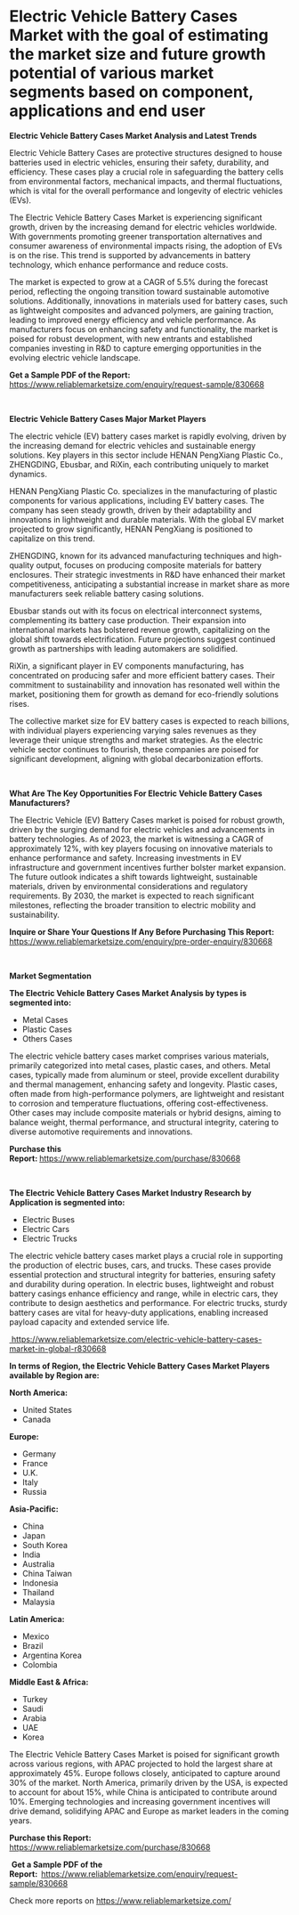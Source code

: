 <p><h1>Electric Vehicle Battery Cases Market with the goal of estimating the market size and future growth potential of various market segments based on component, applications and end user</h1></p><p><strong>Electric Vehicle Battery Cases Market Analysis and Latest Trends</strong></p>
<p><p>Electric Vehicle Battery Cases are protective structures designed to house batteries used in electric vehicles, ensuring their safety, durability, and efficiency. These cases play a crucial role in safeguarding the battery cells from environmental factors, mechanical impacts, and thermal fluctuations, which is vital for the overall performance and longevity of electric vehicles (EVs).</p><p>The Electric Vehicle Battery Cases Market is experiencing significant growth, driven by the increasing demand for electric vehicles worldwide. With governments promoting greener transportation alternatives and consumer awareness of environmental impacts rising, the adoption of EVs is on the rise. This trend is supported by advancements in battery technology, which enhance performance and reduce costs.</p><p>The market is expected to grow at a CAGR of 5.5% during the forecast period, reflecting the ongoing transition toward sustainable automotive solutions. Additionally, innovations in materials used for battery cases, such as lightweight composites and advanced polymers, are gaining traction, leading to improved energy efficiency and vehicle performance. As manufacturers focus on enhancing safety and functionality, the market is poised for robust development, with new entrants and established companies investing in R&D to capture emerging opportunities in the evolving electric vehicle landscape.</p></p>
<p><strong>Get a Sample PDF of the Report:&nbsp;</strong> <a href="https://www.reliablemarketsize.com/enquiry/request-sample/830668?utm_campaign=2948&utm_medium=2&utm_source=Github&utm_content=ia&utm_term=25032025&utm_id=electric-vehicle-battery-cases">https://www.reliablemarketsize.com/enquiry/request-sample/830668</a></p>
<p>&nbsp;</p>
<p><strong>Electric Vehicle Battery Cases Major Market Players</strong></p>
<p><p>The electric vehicle (EV) battery cases market is rapidly evolving, driven by the increasing demand for electric vehicles and sustainable energy solutions. Key players in this sector include HENAN PengXiang Plastic Co., ZHENGDING, Ebusbar, and RiXin, each contributing uniquely to market dynamics.</p><p>HENAN PengXiang Plastic Co. specializes in the manufacturing of plastic components for various applications, including EV battery cases. The company has seen steady growth, driven by their adaptability and innovations in lightweight and durable materials. With the global EV market projected to grow significantly, HENAN PengXiang is positioned to capitalize on this trend.</p><p>ZHENGDING, known for its advanced manufacturing techniques and high-quality output, focuses on producing composite materials for battery enclosures. Their strategic investments in R&D have enhanced their market competitiveness, anticipating a substantial increase in market share as more manufacturers seek reliable battery casing solutions.</p><p>Ebusbar stands out with its focus on electrical interconnect systems, complementing its battery case production. Their expansion into international markets has bolstered revenue growth, capitalizing on the global shift towards electrification. Future projections suggest continued growth as partnerships with leading automakers are solidified.</p><p>RiXin, a significant player in EV components manufacturing, has concentrated on producing safer and more efficient battery cases. Their commitment to sustainability and innovation has resonated well within the market, positioning them for growth as demand for eco-friendly solutions rises.</p><p>The collective market size for EV battery cases is expected to reach billions, with individual players experiencing varying sales revenues as they leverage their unique strengths and market strategies. As the electric vehicle sector continues to flourish, these companies are poised for significant development, aligning with global decarbonization efforts.</p></p>
<p>&nbsp;</p>
<p><strong>What Are The Key Opportunities For Electric Vehicle Battery Cases Manufacturers?</strong></p>
<p><p>The Electric Vehicle (EV) Battery Cases market is poised for robust growth, driven by the surging demand for electric vehicles and advancements in battery technologies. As of 2023, the market is witnessing a CAGR of approximately 12%, with key players focusing on innovative materials to enhance performance and safety. Increasing investments in EV infrastructure and government incentives further bolster market expansion. The future outlook indicates a shift towards lightweight, sustainable materials, driven by environmental considerations and regulatory requirements. By 2030, the market is expected to reach significant milestones, reflecting the broader transition to electric mobility and sustainability.</p></p>
<p><strong>Inquire or Share Your Questions If Any Before Purchasing This Report:</strong> <a href="https://www.reliablemarketsize.com/enquiry/pre-order-enquiry/830668?utm_campaign=2948&utm_medium=2&utm_source=Github&utm_content=ia&utm_term=25032025&utm_id=electric-vehicle-battery-cases">https://www.reliablemarketsize.com/enquiry/pre-order-enquiry/830668</a></p>
<p>&nbsp;</p>
<p><strong>Market Segmentation</strong></p>
<p><strong>The Electric Vehicle Battery Cases Market Analysis by types is segmented into:</strong></p>
<p><ul><li>Metal Cases</li><li>Plastic Cases</li><li>Others Cases</li></ul></p>
<p><p>The electric vehicle battery cases market comprises various materials, primarily categorized into metal cases, plastic cases, and others. Metal cases, typically made from aluminum or steel, provide excellent durability and thermal management, enhancing safety and longevity. Plastic cases, often made from high-performance polymers, are lightweight and resistant to corrosion and temperature fluctuations, offering cost-effectiveness. Other cases may include composite materials or hybrid designs, aiming to balance weight, thermal performance, and structural integrity, catering to diverse automotive requirements and innovations.</p></p>
<p><strong>Purchase this Report:&nbsp;</strong><a href="https://www.reliablemarketsize.com/purchase/830668?utm_campaign=2948&utm_medium=2&utm_source=Github&utm_content=ia&utm_term=25032025&utm_id=electric-vehicle-battery-cases">https://www.reliablemarketsize.com/purchase/830668</a></p>
<p>&nbsp;</p>
<p><strong>The Electric Vehicle Battery Cases Market Industry Research by Application is segmented into:</strong></p>
<p><ul><li>Electric Buses</li><li>Electric Cars</li><li>Electric Trucks</li></ul></p>
<p><p>The electric vehicle battery cases market plays a crucial role in supporting the production of electric buses, cars, and trucks. These cases provide essential protection and structural integrity for batteries, ensuring safety and durability during operation. In electric buses, lightweight and robust battery casings enhance efficiency and range, while in electric cars, they contribute to design aesthetics and performance. For electric trucks, sturdy battery cases are vital for heavy-duty applications, enabling increased payload capacity and extended service life.</p></p>
<p><a href="https://www.reliablemarketsize.com/electric-vehicle-battery-cases-market-in-global-r830668?utm_campaign=2948&utm_medium=2&utm_source=Github&utm_content=ia&utm_term=25032025&utm_id=electric-vehicle-battery-cases">&nbsp;https://www.reliablemarketsize.com/electric-vehicle-battery-cases-market-in-global-r830668</a></p>
<p><strong>In terms of Region, the Electric Vehicle Battery Cases Market Players available by Region are:</strong></p>
<p>
    <p> <strong> North America: </strong>
        <ul>
            <li>United States</li>
            <li>Canada</li>
        </ul>
        </p> 
    <p> <strong> Europe: </strong>
        <ul>
            <li>Germany</li>
            <li>France</li>
            <li>U.K.</li>
            <li>Italy</li>
            <li>Russia</li>
        </ul>
        </p> 
    <p> <strong> Asia-Pacific: </strong>
        <ul>
            <li>China</li>
            <li>Japan</li>
            <li>South Korea</li>
            <li>India</li>
            <li>Australia</li>
            <li>China Taiwan</li>
            <li>Indonesia</li>
            <li>Thailand</li>
            <li>Malaysia</li>
        </ul>
        </p> 
    <p> <strong> Latin America: </strong>
        <ul>
            <li>Mexico</li>
            <li>Brazil</li>
            <li>Argentina Korea</li>
            <li>Colombia</li>
        </ul>
        </p> 
    <p> <strong> Middle East & Africa: </strong>
        <ul>
            <li>Turkey</li>
            <li>Saudi</li>
            <li>Arabia</li>
            <li>UAE</li>
            <li>Korea</li>
        </ul>
    </p>
    </p>
<p><p>The Electric Vehicle Battery Cases Market is poised for significant growth across various regions, with APAC projected to hold the largest share at approximately 45%. Europe follows closely, anticipated to capture around 30% of the market. North America, primarily driven by the USA, is expected to account for about 15%, while China is anticipated to contribute around 10%. Emerging technologies and increasing government incentives will drive demand, solidifying APAC and Europe as market leaders in the coming years.</p></p>
<p><strong>Purchase this Report: </strong><a href="https://www.reliablemarketsize.com/purchase/830668?utm_campaign=2948&utm_medium=2&utm_source=Github&utm_content=ia&utm_term=25032025&utm_id=electric-vehicle-battery-cases">https://www.reliablemarketsize.com/purchase/830668</a></p>
<p>&nbsp;<strong>Get a Sample PDF of the Report:&nbsp;&nbsp;</strong><a href="https://www.reliablemarketsize.com/enquiry/request-sample/830668?utm_campaign=2948&utm_medium=2&utm_source=Github&utm_content=ia&utm_term=25032025&utm_id=electric-vehicle-battery-cases">https://www.reliablemarketsize.com/enquiry/request-sample/830668</a></p>
<p><strong></strong></p>
<p>Check more reports on <a href="https://www.reliablemarketsize.com/?utm_campaign=2948&utm_medium=2&utm_source=Github&utm_content=ia&utm_term=25032025&utm_id=electric-vehicle-battery-cases">https://www.reliablemarketsize.com/</a></p>